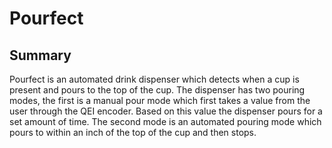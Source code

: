 # Pourfect 

## Summary

Pourfect is an automated drink dispenser which detects when a cup is present and pours to the top of the cup. The dispenser has two pouring modes, the first is a
manual pour mode which first takes a value from the user through the QEI encoder. Based on this value the dispenser pours for a set amount of time.
The second mode is an automated pouring mode which pours to within an inch of the top of the cup and then stops. 
